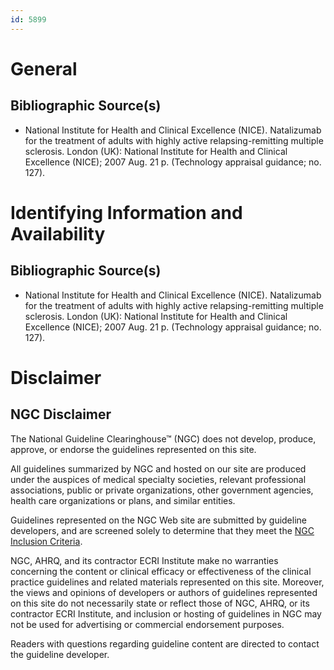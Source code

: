 ```yaml
---
id: 5899
---
```


# General

## Bibliographic Source(s)

- National Institute for Health and Clinical Excellence (NICE). Natalizumab for the treatment of adults with highly active relapsing-remitting multiple sclerosis. London (UK): National Institute for Health and Clinical Excellence (NICE); 2007 Aug. 21 p. (Technology appraisal guidance; no. 127).

# Identifying Information and Availability

## Bibliographic Source(s)

- National Institute for Health and Clinical Excellence (NICE). Natalizumab for the treatment of adults with highly active relapsing-remitting multiple sclerosis. London (UK): National Institute for Health and Clinical Excellence (NICE); 2007 Aug. 21 p. (Technology appraisal guidance; no. 127).

# Disclaimer

## NGC Disclaimer

The National Guideline Clearinghouse™ (NGC) does not develop, produce, approve, or endorse the guidelines represented on this site.

All guidelines summarized by NGC and hosted on our site are produced under the auspices of medical specialty societies, relevant professional associations, public or private organizations, other government agencies, health care organizations or plans, and similar entities.

Guidelines represented on the NGC Web site are submitted by guideline developers, and are screened solely to determine that they meet the [NGC Inclusion Criteria](/help-and-about/summaries/inclusion-criteria).

NGC, AHRQ, and its contractor ECRI Institute make no warranties concerning the content or clinical efficacy or effectiveness of the clinical practice guidelines and related materials represented on this site. Moreover, the views and opinions of developers or authors of guidelines represented on this site do not necessarily state or reflect those of NGC, AHRQ, or its contractor ECRI Institute, and inclusion or hosting of guidelines in NGC may not be used for advertising or commercial endorsement purposes.

Readers with questions regarding guideline content are directed to contact the guideline developer.

